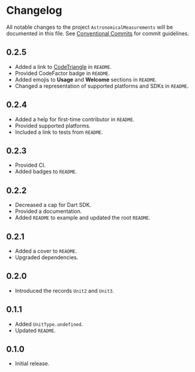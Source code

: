# Changelog

All notable changes to the project `AstronomicalMeasurements` will be documented in this file.
See [Conventional Commits](https://conventionalcommits.org) for commit guidelines.

## 0.2.5

- Added a link to [CodeTriangle](https://codetriage.com) in `README`.
- Provided CodeFactor badge in `README`.
- Added emojis to **Usage** and **Welcome** sections in `README`.
- Changed a representation of supported platforms and SDKs in `README`.

## 0.2.4

- Added a help for first-time contributor in `README`.
- Provided supported platforms.
- Included a link to tests from `README`.

## 0.2.3

- Provided CI.
- Added badges to `README`.

## 0.2.2

- Decreased a cap for Dart SDK.
- Provided a documentation.
- Added `README` to example and updated the root `README`.

## 0.2.1

- Added a cover to `README`.
- Upgraded dependencies.

## 0.2.0

- Introduced the records `Unit2` and `Unit3`.

## 0.1.1

- Added `UnitType.undefined`.
- Updated `README`.

## 0.1.0

- Initial release.
